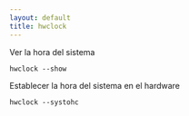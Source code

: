 ```yaml
---
layout: default
title: hwclock
---
```

Ver la hora del sistema

    hwclock --show

Establecer la hora del sistema en el hardware

    hwclock --systohc

